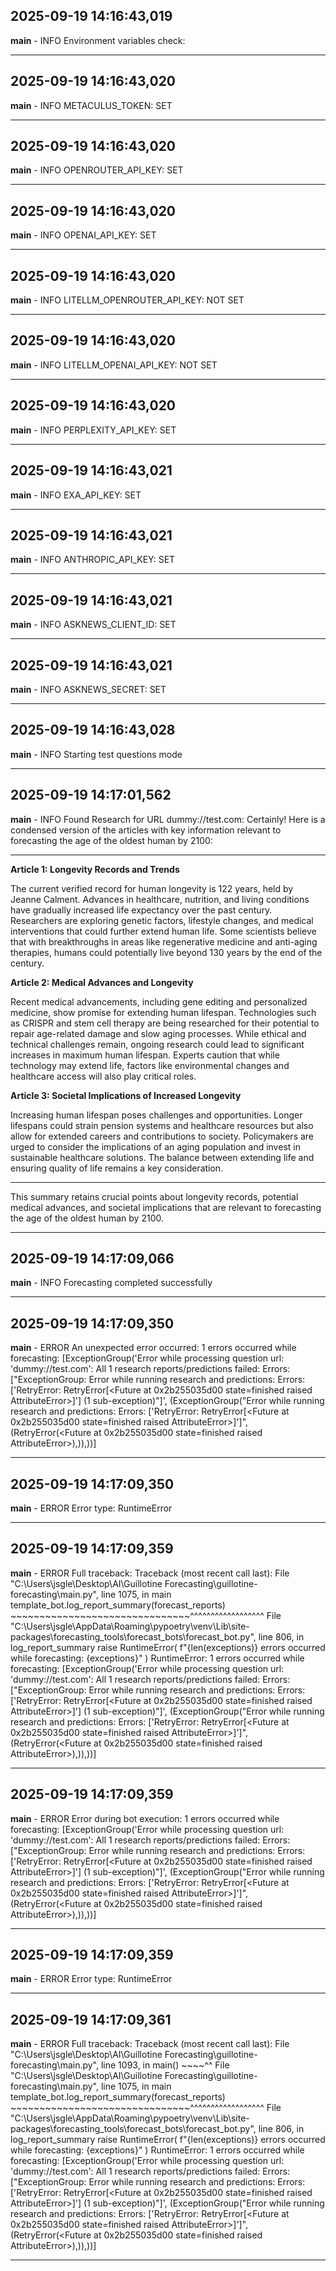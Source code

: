 ## 2025-09-19 14:16:43,019
__main__ - INFO
Environment variables check:

---

## 2025-09-19 14:16:43,020
__main__ - INFO
METACULUS_TOKEN: SET

---

## 2025-09-19 14:16:43,020
__main__ - INFO
OPENROUTER_API_KEY: SET

---

## 2025-09-19 14:16:43,020
__main__ - INFO
OPENAI_API_KEY: SET

---

## 2025-09-19 14:16:43,020
__main__ - INFO
LITELLM_OPENROUTER_API_KEY: NOT SET

---

## 2025-09-19 14:16:43,020
__main__ - INFO
LITELLM_OPENAI_API_KEY: NOT SET

---

## 2025-09-19 14:16:43,020
__main__ - INFO
PERPLEXITY_API_KEY: SET

---

## 2025-09-19 14:16:43,021
__main__ - INFO
EXA_API_KEY: SET

---

## 2025-09-19 14:16:43,021
__main__ - INFO
ANTHROPIC_API_KEY: SET

---

## 2025-09-19 14:16:43,021
__main__ - INFO
ASKNEWS_CLIENT_ID: SET

---

## 2025-09-19 14:16:43,021
__main__ - INFO
ASKNEWS_SECRET: SET

---

## 2025-09-19 14:16:43,028
__main__ - INFO
Starting test questions mode

---

## 2025-09-19 14:17:01,562
__main__ - INFO
Found Research for URL dummy://test.com:
Certainly! Here is a condensed version of the articles with key information relevant to forecasting the age of the oldest human by 2100:

---

**Article 1: Longevity Records and Trends**

The current verified record for human longevity is 122 years, held by Jeanne Calment. Advances in healthcare, nutrition, and living conditions have gradually increased life expectancy over the past century. Researchers are exploring genetic factors, lifestyle changes, and medical interventions that could further extend human life. Some scientists believe that with breakthroughs in areas like regenerative medicine and anti-aging therapies, humans could potentially live beyond 130 years by the end of the century.

**Article 2: Medical Advances and Longevity**

Recent medical advancements, including gene editing and personalized medicine, show promise for extending human lifespan. Technologies such as CRISPR and stem cell therapy are being researched for their potential to repair age-related damage and slow aging processes. While ethical and technical challenges remain, ongoing research could lead to significant increases in maximum human lifespan. Experts caution that while technology may extend life, factors like environmental changes and healthcare access will also play critical roles.

**Article 3: Societal Implications of Increased Longevity**

Increasing human lifespan poses challenges and opportunities. Longer lifespans could strain pension systems and healthcare resources but also allow for extended careers and contributions to society. Policymakers are urged to consider the implications of an aging population and invest in sustainable healthcare solutions. The balance between extending life and ensuring quality of life remains a key consideration.

--- 

This summary retains crucial points about longevity records, potential medical advances, and societal implications that are relevant to forecasting the age of the oldest human by 2100.

---

## 2025-09-19 14:17:09,066
__main__ - INFO
Forecasting completed successfully

---

## 2025-09-19 14:17:09,350
__main__ - ERROR
An unexpected error occurred: 1 errors occurred while forecasting: [ExceptionGroup('Error while processing question url: \'dummy://test.com\': All 1 research reports/predictions failed: Errors: ["ExceptionGroup: Error while running research and predictions: Errors: [\'RetryError: RetryError[<Future at 0x2b255035d00 state=finished raised AttributeError>]\'] (1 sub-exception)"]', (ExceptionGroup("Error while running research and predictions: Errors: ['RetryError: RetryError[<Future at 0x2b255035d00 state=finished raised AttributeError>]']", (RetryError(<Future at 0x2b255035d00 state=finished raised AttributeError>),)),))]

---

## 2025-09-19 14:17:09,350
__main__ - ERROR
Error type: RuntimeError

---

## 2025-09-19 14:17:09,359
__main__ - ERROR
Full traceback: Traceback (most recent call last):
  File "C:\Users\jsgle\Desktop\AI\Guillotine Forecasting\guillotine-forecasting\main.py", line 1075, in main
    template_bot.log_report_summary(forecast_reports)
    ~~~~~~~~~~~~~~~~~~~~~~~~~~~~~~~^^^^^^^^^^^^^^^^^^
  File "C:\Users\jsgle\AppData\Roaming\pypoetry\venv\Lib\site-packages\forecasting_tools\forecast_bots\forecast_bot.py", line 806, in log_report_summary
    raise RuntimeError(
        f"{len(exceptions)} errors occurred while forecasting: {exceptions}"
    )
RuntimeError: 1 errors occurred while forecasting: [ExceptionGroup('Error while processing question url: \'dummy://test.com\': All 1 research reports/predictions failed: Errors: ["ExceptionGroup: Error while running research and predictions: Errors: [\'RetryError: RetryError[<Future at 0x2b255035d00 state=finished raised AttributeError>]\'] (1 sub-exception)"]', (ExceptionGroup("Error while running research and predictions: Errors: ['RetryError: RetryError[<Future at 0x2b255035d00 state=finished raised AttributeError>]']", (RetryError(<Future at 0x2b255035d00 state=finished raised AttributeError>),)),))]


---

## 2025-09-19 14:17:09,359
__main__ - ERROR
Error during bot execution: 1 errors occurred while forecasting: [ExceptionGroup('Error while processing question url: \'dummy://test.com\': All 1 research reports/predictions failed: Errors: ["ExceptionGroup: Error while running research and predictions: Errors: [\'RetryError: RetryError[<Future at 0x2b255035d00 state=finished raised AttributeError>]\'] (1 sub-exception)"]', (ExceptionGroup("Error while running research and predictions: Errors: ['RetryError: RetryError[<Future at 0x2b255035d00 state=finished raised AttributeError>]']", (RetryError(<Future at 0x2b255035d00 state=finished raised AttributeError>),)),))]

---

## 2025-09-19 14:17:09,359
__main__ - ERROR
Error type: RuntimeError

---

## 2025-09-19 14:17:09,361
__main__ - ERROR
Full traceback: Traceback (most recent call last):
  File "C:\Users\jsgle\Desktop\AI\Guillotine Forecasting\guillotine-forecasting\main.py", line 1093, in <module>
    main()
    ~~~~^^
  File "C:\Users\jsgle\Desktop\AI\Guillotine Forecasting\guillotine-forecasting\main.py", line 1075, in main
    template_bot.log_report_summary(forecast_reports)
    ~~~~~~~~~~~~~~~~~~~~~~~~~~~~~~~^^^^^^^^^^^^^^^^^^
  File "C:\Users\jsgle\AppData\Roaming\pypoetry\venv\Lib\site-packages\forecasting_tools\forecast_bots\forecast_bot.py", line 806, in log_report_summary
    raise RuntimeError(
        f"{len(exceptions)} errors occurred while forecasting: {exceptions}"
    )
RuntimeError: 1 errors occurred while forecasting: [ExceptionGroup('Error while processing question url: \'dummy://test.com\': All 1 research reports/predictions failed: Errors: ["ExceptionGroup: Error while running research and predictions: Errors: [\'RetryError: RetryError[<Future at 0x2b255035d00 state=finished raised AttributeError>]\'] (1 sub-exception)"]', (ExceptionGroup("Error while running research and predictions: Errors: ['RetryError: RetryError[<Future at 0x2b255035d00 state=finished raised AttributeError>]']", (RetryError(<Future at 0x2b255035d00 state=finished raised AttributeError>),)),))]


---


